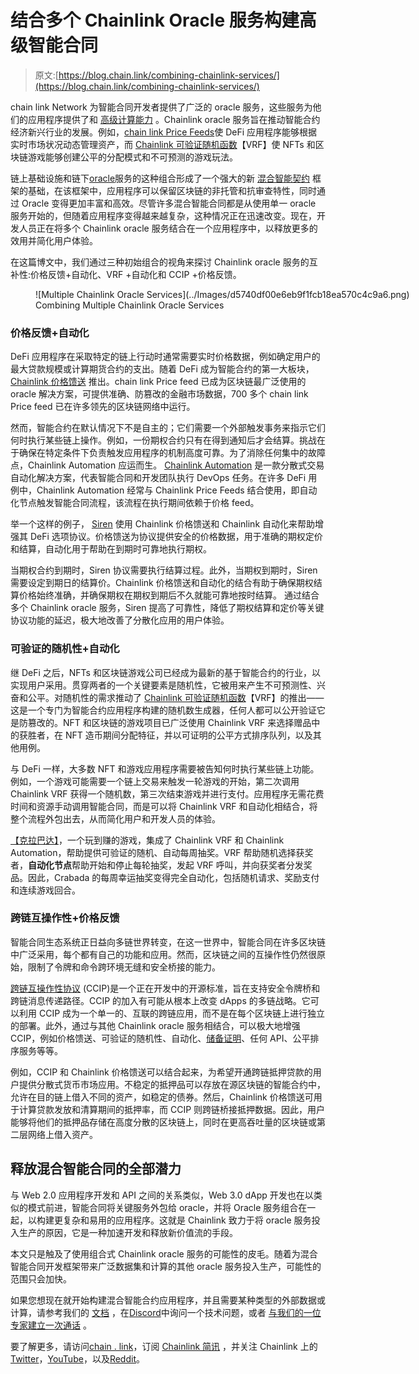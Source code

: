 # 结合多个 Chainlink Oracle 服务构建高级智能合同

> 原文:[https://blog.chain.link/combining-chainlink-services/](https://blog.chain.link/combining-chainlink-services/)

chain link Network 为智能合同开发者提供了广泛的 oracle 服务，这些服务为他们的应用程序提供了[](https://blog.chain.link/understanding-how-data-and-apis-power-next-generation-economies/)和 [高级计算能力](https://blog.chain.link/what-is-oracle-computation/) 。Chainlink oracle 服务旨在推动智能合约经济新兴行业的发展。例如，[chain link Price Feeds](https://chain.link/data-feeds)使 DeFi 应用程序能够根据实时市场状况动态管理资产，而 [Chainlink 可验证随机函数](https://chain.link/chainlink-vrf)【VRF】使 NFTs 和区块链游戏能够创建公平的分配模式和不可预测的游戏玩法。

链上[](https://blog.chain.link/what-is-a-blockchain-and-how-can-it-impact-the-world/)基础设施和链下[oracle](https://chain.link/education/blockchain-oracles)服务的这种组合形成了一个强大的新 [混合智能契约](https://blog.chain.link/hybrid-smart-contracts-explained/) 框架的基础，在该框架中，应用程序可以保留区块链的非托管和抗审查特性，同时通过 Oracle 变得更加丰富和高效。尽管许多混合智能合同都是从使用单一 oracle 服务开始的，但随着应用程序变得越来越复杂，这种情况正在迅速改变。现在，开发人员正在将多个 Chainlink oracle 服务结合在一个应用程序中，以释放更多的效用并简化用户体验。

在这篇博文中，我们通过三种初始组合的视角来探讨 Chainlink oracle 服务的互补性:价格反馈+自动化、VRF +自动化和 CCIP +价格反馈。

<figure id="attachment_2858" aria-describedby="caption-attachment-2858" style="width: 1600px" class="wp-caption aligncenter">![Multiple Chainlink Oracle Services](../Images/d5740df00e6eb9f1fcb18ea570c4c9a6.png)

<figcaption id="caption-attachment-2858" class="wp-caption-text">Combining Multiple Chainlink Oracle Services</figcaption>

</figure>

### 价格反馈+自动化

DeFi 应用程序在采取特定的链上行动时通常需要实时价格数据，例如确定用户的最大贷款规模或计算期货合约的支出。随着 DeFi 成为智能合约的第一大板块， [Chainlink 价格馈送](https://data.chain.link) 推出。chain link Price feed 已成为区块链最广泛使用的 oracle 解决方案，可提供准确、防篡改的金融市场数据，700 多个 chain link Price feed 已在许多领先的区块链网络中运行。

然而，智能合约在默认情况下不是自主的；它们需要一个外部触发事务来指示它们何时执行某些链上操作。例如，一份期权合约只有在得到通知后才会结算。挑战在于确保在特定条件下负责触发应用程序的机制高度可靠。为了消除任何集中的故障点，Chainlink Automation 应运而生。 [Chainlink Automation](https://chain.link/automation) 是一款分散式交易自动化解决方案，代表智能合同和开发团队执行 DevOps 任务。在许多 DeFi 用例中，Chainlink Automation 经常与 Chainlink Price Feeds 结合使用，即自动化节点触发智能合同流程，该流程在执行期间依赖于价格 feed。

举一个这样的例子， [Siren](https://siren.xyz/) 使用 Chainlink 价格馈送和 Chainlink 自动化来帮助增强其 DeFi 选项协议。价格馈送为协议提供安全的价格数据，用于准确的期权定价和结算，自动化用于帮助在到期时可靠地执行期权。

当期权合约到期时，Siren 协议需要执行结算过程。此外，当期权到期时，Siren 需要设定到期日的结算价。Chainlink 价格馈送和自动化的结合有助于确保期权结算价格始终准确，并确保期权在期权到期后不久就能可靠地按时结算。 通过结合多个 Chainlink oracle 服务，Siren 提高了可靠性，降低了期权结算和定价等关键协议功能的延迟，极大地改善了分散化应用的用户体验。

### 可验证的随机性+自动化

继 DeFi 之后，NFTs 和区块链游戏公司已经成为最新的基于智能合约的行业，以实现用户采用。贯穿两者的一个关键要素是随机性，它被用来产生不可预测性、兴奋和公平。对随机性的需求推动了 [Chainlink 可验证随机函数](https://chain.link/chainlink-vrf)【VRF】的推出——这是一个专门为智能合约应用程序构建的随机数生成器，任何人都可以公开验证它是防篡改的。NFT 和区块链的游戏项目已广泛使用 Chainlink VRF 来选择赠品中的获胜者，在 NFT 造币期间分配特征，并以可证明的公平方式排序队列，以及其他用例。

与 DeFi 一样，大多数 NFT 和游戏应用程序需要被告知何时执行某些链上功能。例如，一个游戏可能需要一个链上交易来触发一轮游戏的开始，第二次调用 Chainlink VRF 获得一个随机数，第三次结束游戏并进行支付。应用程序无需花费时间和资源手动调用智能合同，而是可以将 Chainlink VRF 和自动化相结合，将整个流程外包出去，从而简化用户和开发人员的体验。

[【克拉巴达】](https://www.crabada.com/)，一个玩到赚的游戏，集成了 Chainlink VRF 和 Chainlink Automation，帮助提供可验证的随机、自动每周抽奖。VRF 帮助随机选择获奖者，**自动化节点**帮助开始和停止每轮抽奖，发起 VRF 呼叫，并向获奖者分发奖品。因此，Crabada 的每周幸运抽奖变得完全自动化，包括随机请求、奖励支付和连续游戏回合。

### 跨链互操作性+价格反馈

智能合同生态系统正日益向多链世界转变，在这一世界中，智能合同在许多区块链中广泛采用，每个都有自己的功能和应用。然而，区块链之间的互操作性仍然很原始，限制了令牌和命令跨环境无缝和安全桥接的能力。

[跨链互操作性协议](https://chain.link/cross-chain) (CCIP)是一个正在开发中的开源标准，旨在支持安全令牌桥和跨链消息传递路径。CCIP 的加入有可能从根本上改变 dApps 的多链战略。它可以利用 CCIP 成为一个单一的、互联的跨链应用，而不是在每个区块链上进行独立的部署。此外，通过与其他 Chainlink oracle 服务相结合，可以极大地增强 CCIP，例如价格馈送、可验证的随机性、自动化、[储备证明](https://chain.link/proof-of-reserve)、任何 API、公平排序服务等等。

例如，CCIP 和 Chainlink 价格馈送可以结合起来，为希望开通跨链抵押贷款的用户提供分散式货币市场应用。不稳定的抵押品可以存放在源区块链的智能合约中，允许在目的链上借入不同的资产，如稳定的债券。然后，Chainlink 价格馈送可用于计算贷款发放和清算期间的抵押率，而 CCIP 则跨链桥接抵押数据。因此，用户能够将他们的抵押品存储在高度分散的区块链上，同时在更高吞吐量的区块链或第二层网络上借入资产。

## 释放混合智能合同的全部潜力

与 Web 2.0 应用程序开发和 API 之间的关系类似，Web 3.0 dApp 开发也在以类似的模式前进，智能合同将关键服务外包给 oracle，并将 Oracle 服务组合在一起，以构建更复杂和易用的应用程序。这就是 Chainlink 致力于将 oracle 服务投入生产的原因，它是一种加速开发和释放新价值流的手段。

本文只是触及了使用组合式 Chainlink oracle 服务的可能性的皮毛。随着为混合智能合同开发框架带来广泛数据集和计算的其他 oracle 服务投入生产，可能性的范围只会加快。

如果您想现在就开始构建混合智能合约应用程序，并且需要某种类型的外部数据或计算，请参考我们的 [文档](https://docs.chain.link/docs/getting-started) ，在[Discord](https://discordapp.com/invite/aSK4zew)中询问一个技术问题，或者 [与我们的一位专家建立一次通话](https://chainlinkcommunity.typeform.com/to/OYQO67EF?page=homepage) 。

要了解更多，请访问[chain . link](https://chain.link/)，订阅 [Chainlink 简讯](https://chn.lk/newsletter) ，并关注 Chainlink 上的[Twitter](https://twitter.com/chainlink)，[YouTube](https://www.youtube.com/channel/UCnjkrlqaWEBSnKZQ71gdyFA)，以及[Reddit](https://www.reddit.com/r/Chainlink/)。